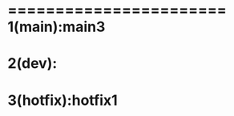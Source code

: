 =======================
1(main):main3
========================
2(dev):
========================
3(hotfix):hotfix1
=======================